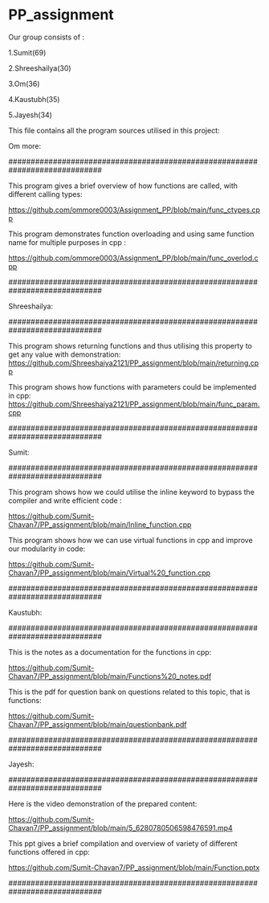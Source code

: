 # PP_assignment

Our group consists of :

1.Sumit(69)

2.Shreeshailya(30)

3.Om(36)

4.Kaustubh(35)

5.Jayesh(34)

This file contains all the program sources 
utilised in this project:

Om more:

#############################################################################

This program gives a brief overview of how functions are called, with different calling types:

https://github.com/ommore0003/Assignment_PP/blob/main/func_ctypes.cpp

This program demonstrates function overloading and using same function name for multiple purposes in cpp :

https://github.com/ommore0003/Assignment_PP/blob/main/func_overlod.cpp

#############################################################################

Shreeshailya:

#############################################################################

This program shows returning functions and thus utilising this property to get any value with demonstration:
https://github.com/Shreeshaiya2121/PP_assignment/blob/main/returning.cpp

This program shows how functions with parameters could be implemented in cpp:
https://github.com/Shreeshaiya2121/PP_assignment/blob/main/func_param.cpp

#############################################################################


Sumit:

#############################################################################

This program shows how we could utilise the inline keyword to bypass the compiler and write efficient code :

https://github.com/Sumit-Chavan7/PP_assignment/blob/main/Inline_function.cpp

This program shows how we can use virtual functions in cpp and improve our modularity in code:

https://github.com/Sumit-Chavan7/PP_assignment/blob/main/Virtual%20_function.cpp

#############################################################################

Kaustubh:

#############################################################################

This is the notes as a documentation for the functions in cpp:

https://github.com/Sumit-Chavan7/PP_assignment/blob/main/Functions%20_notes.pdf

This is the pdf for question bank on questions related to this topic, that is functions:

https://github.com/Sumit-Chavan7/PP_assignment/blob/main/questionbank.pdf

#############################################################################

Jayesh:

#############################################################################

Here is the video demonstration of the prepared content:

https://github.com/Sumit-Chavan7/PP_assignment/blob/main/5_6280780506598476591.mp4

This ppt gives a brief compilation and overview of variety of different functions offered in cpp:

https://github.com/Sumit-Chavan7/PP_assignment/blob/main/Function.pptx

#############################################################################

